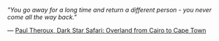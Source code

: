 *"You go away for a long time and return a different person - you never come all the way back."*

― [Paul Theroux, Dark Star Safari: Overland from Cairo to Cape
Town](http://en.wikipedia.org/wiki/Dark_Star_Safari)
